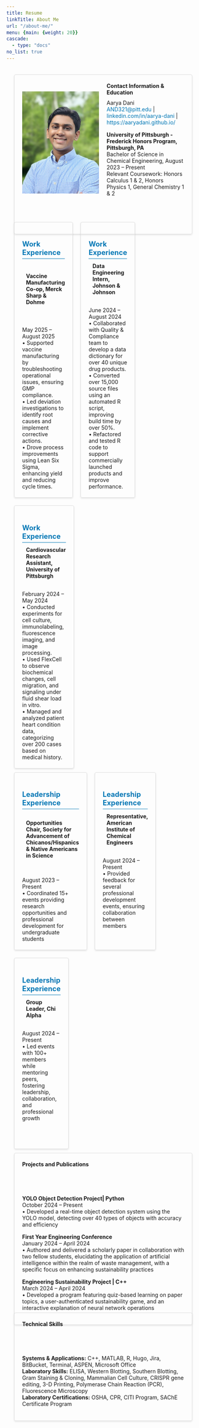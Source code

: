 ```yaml
---
title: Resume
linkTitle: About Me
url: "/about-me/"
menu: {main: {weight: 20}}
cascade:
  - type: "docs"
no_list: true
---
```


<!DOCTYPE html>
<html lang="en">
<head>
  <meta charset="UTF-8">
  <meta name="viewport" content="width=device-width, initial-scale=1.0">
  <title>Resume</title>
  <style>
    .container {
      max-width: 1200px;
      margin: 0 auto;
      padding: 20px;
    }
    .row {
      display: flex;
      flex-wrap: wrap;
      margin: -10px;
      align-items: stretch; /* Ensures all columns stretch to the same height */
    } 
    .col-lg-12, .col-lg-4 {
      padding: 10px;
      box-sizing: border-box;
    }
    .col-lg-12 {
      flex: 0 0 100%;
    }
    .col-lg-4 {
      flex: 0 0 33.3333%;
      display: flex;
      flex-direction: column;
    }
    .feature-card {
      border: 1px solid #ddd;
      border-radius: 4px;
      padding: 20px;
      box-shadow: 0 2px 4px rgba(0, 0, 0, 0.1);
      position: relative;
      display: flex;
      flex-direction: column;
      justify-content: space-between;
      height: 100%; /* Ensures all cards have the same height */
    }
    .card-header-custom {
      display: flex;
      align-items: center;
      margin-bottom: 20px;
    }
    .card-header-custom i {
      margin-right: 10px;
    }
    .section-text-bold {
      font-weight: bold;
      margin: 0 0 10px 0;
    }
    .section-text {
      margin: 0;
    }
    .resume-section {
      max-width: 1200px;
      margin: 0 auto;
      padding: 20px;
    }
    .section-title {
      font-size: 1.3em;
      color: #0077b5;
      margin-bottom: 10px;
      border-bottom: 1px solid #0077b5;
      padding-bottom: 5px;
    }
    .section-content p {
      margin: 0 0 15px;
    }
    .section-content a {
      color: #0077b5;
      text-decoration: none;
    }
    .section-content a:hover {
      text-decoration: underline;
    }
    .profile-pic {
      width: 200px; /* Set the width to 200px */
      height: auto; /* Maintain aspect ratio */
      border-radius: 0%;
      margin-right: 20px;
    }
  </style>
  <script src="https://kit.fontawesome.com/a076d05399.js" crossorigin="anonymous"></script>
</head>
<body>
  <div class="container">
    <!-- Contact Information and Education -->
    <div class="row">
      <div class="col-lg-12">
        <div class="feature-card">
          <div class="card-header-custom">
            <img src="/images/Aarya.jpeg" alt="Aarya Dani" class="profile-pic">
            <div>
              <h4 class="section-text-bold">Contact Information & Education</h4>
              <div class="section-content">
                <p>Aarya Dani<br>
                <a href="mailto:AND321@pitt.edu">AND321@pitt.edu</a> | <a href="https://www.linkedin.com/in/aarya-dani" target="_blank">linkedin.com/in/aarya-dani</a> | <a href="https://aaryadani.github.io/" target="_blank">https://aaryadani.github.io/</a></p>
                <p><strong>University of Pittsburgh - Frederick Honors Program, Pittsburgh, PA</strong><br>
                Bachelor of Science in Chemical Engineering, August 2023 – Present<br>
                Relevant Coursework: Honors Calculus 1 & 2, Honors Physics 1, General Chemistry 1 & 2</p>
              </div>
            </div>
          </div>
        </div>
      </div>
    </div>
    <div class="row">
      <div class="col-lg-4">
        <div class="feature-card">
          <h4 class="section-title">Work Experience</h4>
          <div class="card-header-custom">
            <i class="fas fa-vaccine"></i>
            <h4 class="section-text-bold">Vaccine Manufacturing Co-op, Merck Sharp & Dohme</h4>
          </div>
          <p class="section-text">
            May 2025 – August 2025<br>
            • Supported vaccine manufacturing by troubleshooting operational issues, ensuring GMP compliance.<br>
            • Led deviation investigations to identify root causes and implement corrective actions.<br>
            • Drove process improvements using Lean Six Sigma, enhancing yield and reducing cycle times.
          </p>
        </div>
      </div>
      <div class="col-lg-4">
        <div class="feature-card">
          <h4 class="section-title">Work Experience</h4>
          <div class="card-header-custom">
            <i class="fas fa-database"></i>
            <h4 class="section-text-bold">Data Engineering Intern, Johnson & Johnson</h4>
          </div>
          <p class="section-text">
            June 2024 – August 2024<br>
            • Collaborated with Quality & Compliance team to develop a data dictionary for over 40 unique drug products.<br>
            • Converted over 15,000 source files using an automated R script, improving build time by over 50%.<br>
            • Refactored and tested R code to support commercially launched products and improve performance.
          </p>
        </div>
      </div>
      <div class="col-lg-4">
        <div class="feature-card">
          <h4 class="section-title">Work Experience</h4>
          <div class="card-header-custom">
            <i class="fas fa-flask"></i>
            <h4 class="section-text-bold">Cardiovascular Research Assistant, University of Pittsburgh</h4>
          </div>
          <p class="section-text">
            February 2024 – May 2024<br>
            • Conducted experiments for cell culture, immunolabeling, fluorescence imaging, and image processing.<br>
            • Used FlexCell to observe biochemical changes, cell migration, and signaling under fluid shear load in vitro.<br>
            • Managed and analyzed patient heart condition data, categorizing over 200 cases based on medical history.
          </p>
        </div>
      </div>
    </div>
    <!-- Leadership Experience -->
    <div class="row">
      <div class="col-lg-4">
        <div class="feature-card">
          <h4 class="section-title">Leadership Experience</h4>
          <div class="card-header-custom">
            <i class="fas fa-bullhorn"></i>
            <h4 class="section-text-bold">Opportunities Chair, Society for Advancement of Chicanos/Hispanics & Native Americans in Science</h4>
          </div>
          <p class="section-text">
            August 2023 – Present<br>
            • Coordinated 15+ events providing research opportunities and professional development for undergraduate students
          </p>
        </div>
      </div>
      <div class="col-lg-4">
        <div class="feature-card">
          <h4 class="section-title">Leadership Experience</h4>
          <div class="card-header-custom">
            <i class="fas fa-chalkboard-teacher"></i>
            <h4 class="section-text-bold">Representative, American Institute of Chemical Engineers</h4>
          </div>
          <p class="section-text">
            August 2024 – Present<br>
            • Provided feedback for several professional development events, ensuring collaboration between members  
            <br>
            <br>
            <br>
          </p>
        </div>
      </div>
      <div class="col-lg-4">
        <div class="feature-card">
          <h4 class="section-title">Leadership Experience</h4>
          <div class="card-header-custom">
            <i class="fas fa-user-shield"></i>
            <h4 class="section-text-bold">Group Leader, Chi Alpha</h4>
          </div>
          <p class="section-text">
            August 2024 – Present<br>
            • Led events with 100+ members while mentoring peers, fostering leadership, collaboration, and professional growth
            <br>
            <br>
            <br>
            <br>
          </p>
        </div>
      </div>
    </div>
    <!-- Other Sections -->
    <div class="row">
      <div class="col-lg-12">
        <div class="feature-card">
          <div class="card-header-custom">
            <h4 class="section-text-bold">Projects and Publications</h4>
          </div>
          <div class="section-content">
            <p><strong>YOLO Object Detection Project| Python </strong><br>
            October 2024 – Present<br>
            • Developed a real-time object detection system using the YOLO model, detecting over 40 types of objects with accuracy and efficiency</p>
            <p><strong>First Year Engineering Conference</strong><br>
            January 2024 – April 2024<br>
            • Authored and delivered a scholarly paper in collaboration with two fellow students, elucidating the application of artificial intelligence within the realm of waste management, with a specific focus on enhancing sustainability practices</p>
            <p><strong>Engineering Sustainability Project | C++ </strong><br>
            March 2024 – April 2024<br>
            • Developed a program featuring quiz-based learning on paper topics, a user-authenticated sustainability game, and an interactive explanation of neural network operations
          </div>
        </div>
      </div>
    </div>
    <div class="row">
      <div class="col-lg-12">
        <div class="feature-card">
          <div class="card-header-custom">
            <h4 class="section-text-bold">Technical Skills</h4>
          </div>
          <div class="section-content">
            <p><strong>Systems & Applications:</strong> C++, MATLAB, R, Hugo, Jira, BitBucket, Terminal, ASPEN, Microsoft Office<br>
            <strong>Laboratory Skills:</strong> ELISA, Western Blotting, Southern Blotting, Gram Staining & Cloning, Mammalian Cell Culture, CRISPR gene editing, 3-D Printing, Polymerase Chain Reaction (PCR), Fluorescence Microscopy<br>
             <strong>Laboratory Certifications:</strong> OSHA, CPR, CITI Program, SAChE Certificate Program
            </p>
          </div>
        </div>
      </div>
    </div>
</body>
</html>